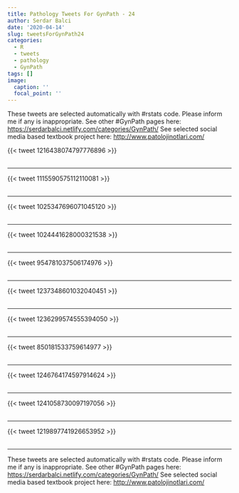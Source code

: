 ```yaml
---
title: Pathology Tweets For GynPath - 24
author: Serdar Balci
date: '2020-04-14'
slug: tweetsForGynPath24
categories:
  - R
  - tweets
  - pathology
  - GynPath
tags: []
image:
  caption: ''
  focal_point: ''
---
```



These tweets are selected automatically with #rstats code. Please inform me if any is inappropriate.
See other #GynPath pages here: https://serdarbalci.netlify.com/categories/GynPath/ 
See selected social media based textbook project here: http://www.patolojinotlari.com/

{{< tweet 1216438074797776896 >}}
<br>
<br>
<hr>
{{< tweet 1115590575112110081 >}}
<br>
<br>
<hr>
{{< tweet 1025347696071045120 >}}
<br>
<br>
<hr>
{{< tweet 1024441628000321538 >}}
<br>
<br>
<hr>
{{< tweet 954781037506174976 >}}
<br>
<br>
<hr>
{{< tweet 1237348601032040451 >}}
<br>
<br>
<hr>
{{< tweet 1236299574555394050 >}}
<br>
<br>
<hr>
{{< tweet 850181533759614977 >}}
<br>
<br>
<hr>
{{< tweet 1246764174597914624 >}}
<br>
<br>
<hr>
{{< tweet 1241058730097197056 >}}
<br>
<br>
<hr>
{{< tweet 1219897741926653952 >}}
<br>
<br>
<hr>


These tweets are selected automatically with #rstats code. Please inform me if any is inappropriate.
See other #GynPath pages here: https://serdarbalci.netlify.com/categories/GynPath/ 
See selected social media based textbook project here: http://www.patolojinotlari.com/
